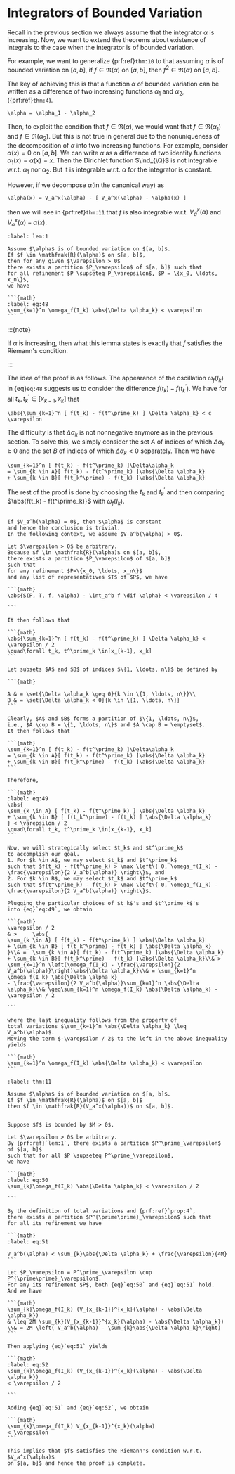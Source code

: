 # Integrators of Bounded Variation

Recall in the previous section we always assume that
the integrator $\alpha$ is increasing.
Now, we want to extend the theorems about existence of integrals
to the case when the integrator is of bounded variation.

For example, we want to generalize {prf:ref}`thm:10` to
that assuming $\alpha$ is of bounded variation on $[a, b]$,
if $f \in \mathfrak{R}(\alpha)$ on $[a, b]$,
then $f^2 \in \mathfrak{R}(\alpha)$ on $[a, b]$.

The key of achieving this is that a function $\alpha$ of bounded variation
can be written as a difference of
two increasing functions $\alpha_1$ and $\alpha_2$,
({prf:ref}`thm:4`).

```{math}
\alpha = \alpha_1 - \alpha_2

```

Then, to exploit the condition that $f \in \mathfrak{R}(\alpha)$,
we would want that $f \in \mathfrak{R}(\alpha_1)$ and $f \in \mathfrak{R}(\alpha_2)$.
But this is not true in general due to the nonuniqueness
of the decomposition of $\alpha$ into two increasing functions.
For example, consider $\alpha(x) = 0$ on $[a, b]$.
We can write $\alpha$ as a difference of two identity
functions $\alpha_1(x) = \alpha(x) = x$.
Then the Dirichlet function $\ind_{\Q}$ is not integrable
w.r.t. $\alpha_1$ nor $\alpha_2$.
But it is integrable w.r.t. $\alpha$ for the integrator is constant.

However, if we decompose $\alpha$(in the canonical way) as

```{math}
\alpha(x) = V_a^x(\alpha) - [ V_a^x(\alpha) - \alpha(x) ]
```

then we will see in {prf:ref}`thm:11` that $f$
is also integrable w.r.t. $V_a^x(\alpha)$ and $V_a^x(\alpha) - \alpha(x)$.




````{prf:lemma} 
:label: lem:1

Assume $\alpha$ is of bounded variation on $[a, b]$.
If $f \in \mathfrak{R}(\alpha)$ on $[a, b]$,
then for any given $\varepsilon > 0$
there exists a partition $P_\varepsilon$ of $[a, b]$ such that
for all refinement $P \supseteq P_\varepsilon$, $P = \{x_0, \ldots, x_n\}$,
we have

```{math}
:label: eq:48
\sum_{k=1}^n \omega_f(I_k) \abs{\Delta \alpha_k} < \varepsilon
```

````

:::{note}

If $\alpha$ is increasing,
then what this lemma states is exactly
that $f$ satisfies the Riemann's condition.

:::

The idea of the proof is as follows.
The appearance of the oscillation $\omega_f(I_k)$ in {eq}`eq:48`
suggests us to consider the difference $f(t_k) - f(t^\prime_k)$.
We have for all $t_k, t^\prime_k \in [x_{k-1}, x_k]$ that

```{math}
\abs{\sum_{k=1}^n [ f(t_k) - f(t^\prime_k) ] \Delta \alpha_k} < c \varepsilon
```

The difficulty is that $\Delta \alpha_k$ is not nonnegative anymore as
in the previous section.
To solve this, we simply
consider the set $A$ of indices of which $\Delta \alpha_k \geq 0$
and the set $B$ of indices of which $\Delta \alpha_k < 0$ separately.
Then we have

```{math}
\sum_{k=1}^n [ f(t_k) - f(t^\prime_k) ]\Delta\alpha_k
= \sum_{k \in A}[ f(t_k) - f(t^\prime_k) ]\abs{\Delta \alpha_k}
+ \sum_{k \in B}[ f(t_k^\prime) - f(t_k) ]\abs{\Delta \alpha_k}
```

The rest of the proof is done by choosing the $t_k$ and $t^\prime_k$
and then comparing $\abs{f(t_k) - f(t^\prime_k)}$ with $\omega_f(I_k)$.


````{prf:proof}

If $V_a^b(\alpha) = 0$, then $\alpha$ is constant
and hence the conclusion is trivial.
In the following context, we assume $V_a^b(\alpha) > 0$.

Let $\varepsilon > 0$ be arbitrary.
Because $f \in \mathfrak{R}(\alpha)$ on $[a, b]$,
there exists a partition $P_\varepsilon$ of $[a, b]$
such that
for any refinement $P=\{x_0, \ldots, x_n\}$
and any list of representatives $T$ of $P$, we have

```{math}
\abs{S(P, T, f, \alpha) - \int_a^b f \dif \alpha} < \varepsilon / 4

```

It then follows that

```{math}
\abs{\sum_{k=1}^n [ f(t_k) - f(t^\prime_k) ] \Delta \alpha_k} < \varepsilon / 2
\quad\forall t_k, t^\prime_k \in[x_{k-1}, x_k]
```

Let subsets $A$ and $B$ of indices $\{1, \ldots, n\}$ be defined by

```{math}

A & = \set{\Delta \alpha_k \geq 0}{k \in \{1, \ldots, n\}}\\
B & = \set{\Delta \alpha_k < 0}{k \in \{1, \ldots, n\}}
```

Clearly, $A$ and $B$ forms a partition of $\{1, \ldots, n\}$,
i.e., $A \cup B = \{1, \ldots, n\}$ and $A \cap B = \emptyset$.
It then follows that

```{math}
\sum_{k=1}^n [ f(t_k) - f(t^\prime_k) ]\Delta\alpha_k
= \sum_{k \in A}[ f(t_k) - f(t^\prime_k) ]\abs{\Delta \alpha_k}
+ \sum_{k \in B}[ f(t_k^\prime) - f(t_k) ]\abs{\Delta \alpha_k}
```

Therefore,

```{math}
:label: eq:49
\abs{
\sum_{k \in A} [ f(t_k) - f(t^\prime_k) ] \abs{\Delta \alpha_k}
+ \sum_{k \in B} [ f(t_k^\prime) - f(t_k) ] \abs{\Delta \alpha_k}
} < \varepsilon / 2
\quad\forall t_k, t^\prime_k \in[x_{k-1}, x_k]
```

Now, we will strategically select $t_k$ and $t^\prime_k$
to accomplish our goal.
1. For $k \in A$, we may select $t_k$ and $t^\prime_k$
such that $f(t_k) - f(t^\prime_k) > \max \left\{ 0, \omega_f(I_k) - \frac{\varepsilon}{2 V_a^b(\alpha)} \right\}$, and
2. For $k \in B$, we may select $t_k$ and $t^\prime_k$
such that $f(t^\prime_k) - f(t_k) > \max \left\{ 0, \omega_f(I_k) - \frac{\varepsilon}{2 V_a^b(\alpha)} \right\}$.

Plugging the particular choices of $t_k$'s and $t^\prime_k$'s
into {eq}`eq:49`, we obtain

```{math}
\varepsilon / 2
& > 	\abs{
\sum_{k \in A} [ f(t_k) - f(t^\prime_k) ] \abs{\Delta \alpha_k}
+ \sum_{k \in B} [ f(t_k^\prime) - f(t_k) ] \abs{\Delta \alpha_k}
}\\& = 	\sum_{k \in A}[ f(t_k) - f(t^\prime_k) ]\abs{\Delta \alpha_k}
+ \sum_{k \in B}[ f(t_k^\prime) - f(t_k) ]\abs{\Delta \alpha_k}\\& > \sum_{k=1}^n \left(\omega_f(I_k) - \frac{\varepsilon}{2 V_a^b(\alpha)}\right)\abs{\Delta \alpha_k}\\& = \sum_{k=1}^n \omega_f(I_k) \abs{\Delta \alpha_k}
- \frac{\varepsilon}{2 V_a^b(\alpha)}\sum_{k=1}^n \abs{\Delta \alpha_k}\\& \geq\sum_{k=1}^n \omega_f(I_k) \abs{\Delta \alpha_k} - \varepsilon / 2

```

where the last inequality follows from the property of
total variations $\sum_{k=1}^n \abs{\Delta \alpha_k} \leq V_a^b(\alpha)$.
Moving the term $-\varepsilon / 2$ to the left in the above inequality yields

```{math}
\sum_{k=1}^n \omega_f(I_k) \abs{\Delta \alpha_k} < \varepsilon
```

````

````{prf:theorem} 
:label: thm:11

Assume $\alpha$ is of bounded variation on $[a, b]$.
If $f \in \mathfrak{R}(\alpha)$ on $[a, b]$
then $f \in \mathfrak{R}(V_a^x(\alpha))$ on $[a, b]$.

````

````{prf:proof}

Suppose $f$ is bounded by $M > 0$.

Let $\varepsilon > 0$ be arbitrary.
By {prf:ref}`lem:1`, there exists a partition $P^\prime_\varepsilon$ of $[a, b]$
such that for all $P \supseteq P^\prime_\varepsilon$,
we have

```{math}
:label: eq:50
\sum_{k}\omega_f(I_k) \abs{\Delta \alpha_k} < \varepsilon / 2

```

By the definition of total variations and {prf:ref}`prop:4`,
there exists a partition $P^{\prime\prime}_\varepsilon$ such that
for all its refinement we have

```{math}
:label: eq:51

V_a^b(\alpha) < \sum_{k}\abs{\Delta \alpha_k} + \frac{\varepsilon}{4M}
```

Let $P_\varepsilon = P^\prime_\varepsilon \cup P^{\prime\prime}_\varepsilon$.
For any its refinement $P$, both {eq}`eq:50` and {eq}`eq:51` hold.
And we have

```{math}
\sum_{k}\omega_f(I_k) (V_{x_{k-1}}^{x_k}(\alpha) - \abs{\Delta \alpha_k})
& \leq 2M \sum_{k}(V_{x_{k-1}}^{x_k}(\alpha) - \abs{\Delta \alpha_k}) \\& = 2M \left( V_a^b(\alpha) - \sum_{k}\abs{\Delta \alpha_k}\right)
```

Then applying {eq}`eq:51` yields

```{math}
:label: eq:52
\sum_{k}\omega_f(I_k) (V_{x_{k-1}}^{x_k}(\alpha) - \abs{\Delta \alpha_k})
< \varepsilon / 2

```

Adding {eq}`eq:51` and {eq}`eq:52`, we obtain

```{math}
\sum_{k}\omega_f(I_k) V_{x_{k-1}}^{x_k}(\alpha)
< \varepsilon
```

This implies that $f$ satisfies the Riemann's condition w.r.t. $V_a^x(\alpha)$
on $[a, b]$ and hence the proof is complete.

````